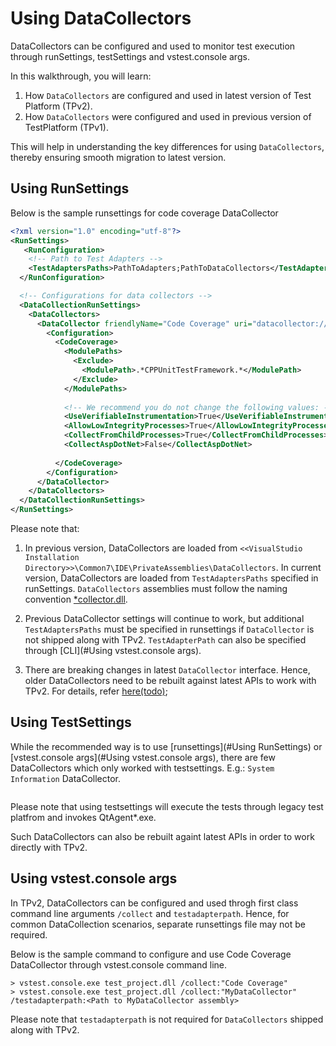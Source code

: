 # Using DataCollectors
DataCollectors can be configured and used to monitor test execution through runSettings, testSettings and vstest.console args.

In this walkthrough, you will learn:
1. How `DataCollectors` are configured and used in latest version of Test Platform (TPv2).
2. How `DataCollectors` were configured and used in previous version of TestPlatform (TPv1).

This will help in understanding the key differences for using `DataCollectors`, thereby ensuring smooth migration to latest version.


## Using RunSettings
Below is the sample runsettings for code coverage DataCollector
```xml
<?xml version="1.0" encoding="utf-8"?>  
<RunSettings>
   <RunConfiguration>      
    <!-- Path to Test Adapters -->  
    <TestAdaptersPaths>PathToAdapters;PathToDataCollectors</TestAdaptersPaths>  
  </RunConfiguration>  

  <!-- Configurations for data collectors -->  
  <DataCollectionRunSettings>  
    <DataCollectors>  
      <DataCollector friendlyName="Code Coverage" uri="datacollector://Microsoft/CodeCoverage/2.0">  
        <Configuration>  
          <CodeCoverage>  
            <ModulePaths>  
              <Exclude>  
                <ModulePath>.*CPPUnitTestFramework.*</ModulePath>  
              </Exclude>  
            </ModulePaths>  
  
            <!-- We recommend you do not change the following values: -->  
            <UseVerifiableInstrumentation>True</UseVerifiableInstrumentation>  
            <AllowLowIntegrityProcesses>True</AllowLowIntegrityProcesses>  
            <CollectFromChildProcesses>True</CollectFromChildProcesses>  
            <CollectAspDotNet>False</CollectAspDotNet>  
  
          </CodeCoverage>  
        </Configuration>  
      </DataCollector>
    </DataCollectors>  
  </DataCollectionRunSettings>  
</RunSettings>
```

Please note that:
1. In previous version, DataCollectors are loaded from `<<VisualStudio Installation Directory>>\Common7\IDE\PrivateAssemblies\DataCollectors`.
In current version, DataCollectors are loaded from `TestAdaptersPaths` specified in runSettings. `DataCollectors` assemblies must follow the naming convention [*collector.dll](https://github.com/Microsoft/vstest-docs/blob/master/docs/analyze.md).

2. Previous DataCollector settings will continue to work, but additional `TestAdaptersPaths` must be specified in runsettings if `DataCollector` is not shipped along with TPv2. `TestAdapterPath` can also be specified through [CLI](#Using vstest.console args).

3. There are breaking changes in latest `DataCollector` interface. Hence, older DataCollectors need to be rebuilt against latest APIs to work with TPv2. For details, refer [here(todo)]();

## Using TestSettings
While the recommended way is to use [runsettings](#Using RunSettings) or [vstest.console args](#Using vstest.console args), there are few DataCollectors which only worked with testsettings.
E.g.: `System Information` DataCollector.

```xml
```

Please note that using testsettings will execute the tests through legacy test platfrom and invokes QtAgent*.exe.

Such DataCollectors can also be rebuilt againt latest APIs in order to work directly with TPv2.

## Using vstest.console args
In TPv2, DataCollectors can be configured and used throgh first class command line arguments `/collect` and `testadapterpath`. Hence, for common DataCollection scenarios, separate runsettings file may not be required.

Below is the sample command to configure and use Code Coverage DataCollector through vstest.console command line.
```
> vstest.console.exe test_project.dll /collect:"Code Coverage"
> vstest.console.exe test_project.dll /collect:"MyDataCollector" /testadapterpath:<Path to MyDataCollector assembly>
```

Please note that `testadapterpath` is not required for `DataCollectors` shipped along with TPv2.